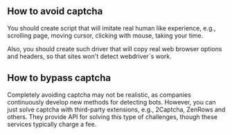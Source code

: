 ## How to avoid captcha
You should create script that will imitate real human like experience, e.g., scrolling page,
moving cursor, clicking with mouse, taking your time.

Also, you should create such driver that will copy real web browser options and headers, 
so that sites won't detect webdriver`s work.

## How to bypass captcha
Completely avoiding captcha may not be realistic, as companies continuously develop new methods for detecting bots.
However, you can just solve captcha with third-party extensions, e.g., 2Captcha, ZenRows
and others. They provide API for solving this type of challenges, though these services typically charge a fee.
